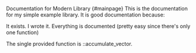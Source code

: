 Documentation for Modern Library {#mainpage}
This is the documentation for my simple example library.
It is good documentation because:

It exists.
I wrote it.
Everything is documented (pretty easy since there's only one function)

The single provided function is ::accumulate_vector.